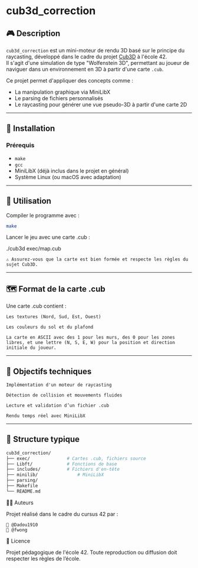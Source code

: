 # cub3d_correction

## 🎮 Description

`cub3d_correction` est un mini-moteur de rendu 3D basé sur le principe du raycasting, développé dans le cadre du projet [Cub3D](https://github.com/42Paris/42cursus) à l'école 42.  
Il s'agit d'une simulation de type "Wolfenstein 3D", permettant au joueur de naviguer dans un environnement en 3D à partir d'une carte `.cub`.

Ce projet permet d'appliquer des concepts comme :
- La manipulation graphique via MiniLibX
- Le parsing de fichiers personnalisés
- Le raycasting pour générer une vue pseudo-3D à partir d'une carte 2D

---

## 🔧 Installation

### Prérequis
- `make`
- `gcc`
- MiniLibX (déjà inclus dans le projet en général)
- Système Linux (ou macOS avec adaptation)

---

## 🚀 Utilisation

Compiler le programme avec :

```bash
make
```

Lancer le jeu avec une carte .cub :

./cub3d exec/map.cub

    ⚠️ Assurez-vous que la carte est bien formée et respecte les règles du sujet Cub3D.

---

## 🗺️ Format de la carte .cub

Une carte .cub contient :

    Les textures (Nord, Sud, Est, Ouest)

    Les couleurs du sol et du plafond

    La carte en ASCII avec des 1 pour les murs, des 0 pour les zones libres, et une lettre (N, S, E, W) pour la position et direction initiale du joueur.

---

## 🎯 Objectifs techniques

    Implémentation d'un moteur de raycasting

    Détection de collision et mouvements fluides

    Lecture et validation d’un fichier .cub

    Rendu temps réel avec MiniLibX

---

## 📁 Structure typique
``` bash
cub3d_correction/
├── exec/              # Cartes .cub, fichiers source
├── Libft/             # Fonctions de base
├── includes/          # Fichiers d'en-tête
├── minilib/               # MiniLibX
├── parsing/           
├── Makefile
└── README.md
```

👨‍💻 Auteurs

Projet réalisé dans le cadre du cursus 42 par :

    👤 @Dadou1910
    👤 @fwong

📄 Licence

Projet pédagogique de l'école 42.
Toute reproduction ou diffusion doit respecter les règles de l’école.

